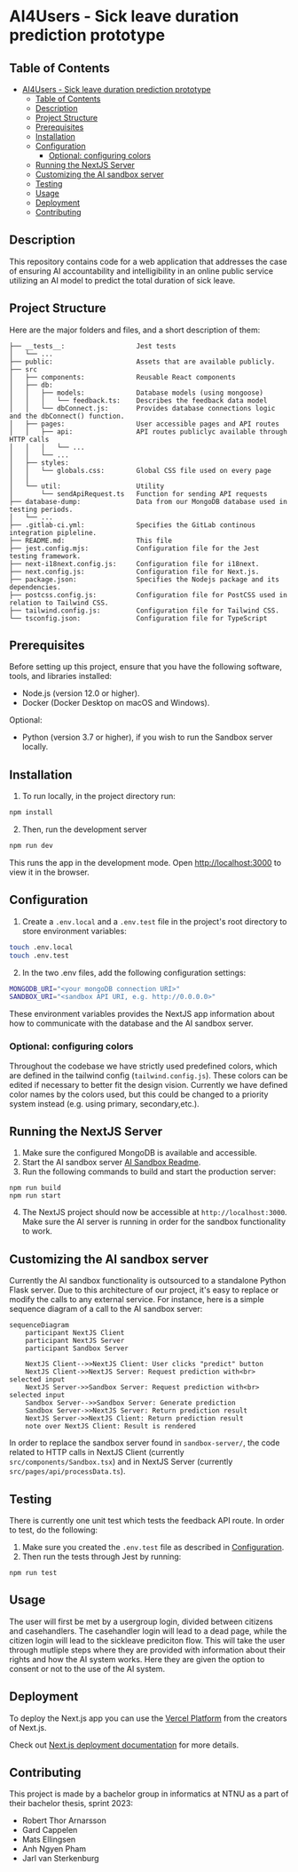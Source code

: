 # AI4Users - Sick leave duration prediction prototype

## Table of Contents

-   [AI4Users - Sick leave duration prediction prototype](#ai4users---sick-leave-duration-prediction-prototype)
    -   [Table of Contents](#table-of-contents)
    -   [Description](#description)
    -   [Project Structure](#project-structure)
    -   [Prerequisites](#prerequisites)
    -   [Installation](#installation)
    -   [Configuration](#configuration)
        -   [Optional: configuring colors](#optional-configuring-colors)
    -   [Running the NextJS Server](#running-the-nextjs-server)
    -   [Customizing the AI sandbox server](#customizing-the-ai-sandbox-server)
    -   [Testing](#testing)
    -   [Usage](#usage)
    -   [Deployment](#deployment)
    -   [Contributing](#contributing)

## Description

This repository contains code for a web application that addresses the case of ensuring AI accountability and intelligibility in an online public service utilizing an AI model to predict the total duration of sick leave.

## Project Structure

Here are the major folders and files, and a short description of them:

```
├── __tests__:                  Jest tests
│   └── ...
├── public:                     Assets that are available publicly.
├── src
│   ├── components:             Reusable React components
│   ├── db:
│   │   ├── models:             Database models (using mongoose)
│   │   │   └── feedback.ts:    Describes the feedback data model
│   │   └── dbConnect.js:       Provides database connections logic and the dbConnect() function.
│   ├── pages:                  User accessible pages and API routes
│   │   ├── api:                API routes publiclyc available through HTTP calls
│   │   │   └── ...
│   │   └── ...
│   ├── styles:
│   │   └── globals.css:        Global CSS file used on every page
│   │
│   └── util:                   Utility
│       └── sendApiRequest.ts   Function for sending API requests
├── database-dump:              Data from our MongoDB database used in testing periods.
│   └── ...
├── .gitlab-ci.yml:             Specifies the GitLab continous integration pipleline.
├── README.md:                  This file
├── jest.config.mjs:            Configuration file for the Jest testing framework.
├── next-i18next.config.js:     Configuration file for i18next.
├── next.config.js:             Configuration file for Next.js.
├── package.json:               Specifies the Nodejs package and its dependencies.
├── postcss.config.js:          Configuration file for PostCSS used in relation to Tailwind CSS.
├── tailwind.config.js:         Configuration file for Tailwind CSS.
└── tsconfig.json:              Configuration file for TypeScript
```

## Prerequisites

Before setting up this project, ensure that you have the following software, tools, and libraries installed:

-   Node.js (version 12.0 or higher).
-   Docker (Docker Desktop on macOS and Windows).

Optional:

-   Python (version 3.7 or higher), if you wish to run the Sandbox server locally.

## Installation

1. To run locally, in the project directory run:

```bash
npm install
```

2. Then, run the development server

```bash
npm run dev
```

This runs the app in the development mode. Open [http://localhost:3000](http://localhost:3000) to view it in the browser.

## Configuration

1. Create a `.env.local` and a `.env.test` file in the project's root directory to store environment variables:

```bash
touch .env.local
touch .env.test
```

2. In the two .env files, add the following configuration settings:

```bash
MONGODB_URI="<your mongoDB connection URI>"
SANDBOX_URI="<sandbox API URI, e.g. http://0.0.0.0>"
```

These environment variables provides the NextJS app information about how to communicate with the database and the AI sandbox server.

### Optional: configuring colors

Throughout the codebase we have strictly used predefined colors, which are defined in the tailwind config (`tailwind.config.js`). These colors can be edited if necessary to better fit the design vision. Currently we have defined color names by the colors used, but this could be changed to a priority system instead (e.g. using primary, secondary,etc.).

## Running the NextJS Server

1. Make sure the configured MongoDB is available and accessible.
2. Start the AI sandbox server [AI Sandbox Readme](sandbox-server/README.md).
3. Run the following commands to build and start the production server:

```
npm run build
npm run start
```

4. The NextJS project should now be accessible at `http://localhost:3000`. Make sure the AI server is running in order for the sandbox functionality to work.

## Customizing the AI sandbox server

Currently the AI sandbox functionality is outsourced to a standalone Python Flask server. Due to this architecture of our project, it's easy to replace or modify the calls to any external service. For instance, here is a simple sequence diagram of a call to the AI sandbox server:

```mermaid
sequenceDiagram
    participant NextJS Client
    participant NextJS Server
    participant Sandbox Server

    NextJS Client-->>NextJS Client: User clicks "predict" button
    NextJS Client->>NextJS Server: Request prediction with<br> selected input
    NextJS Server->>Sandbox Server: Request prediction with<br> selected input
    Sandbox Server-->>Sandbox Server: Generate prediction
    Sandbox Server->>NextJS Server: Return prediction result
    NextJS Server->>NextJS Client: Return prediction result
    note over NextJS Client: Result is rendered
```

In order to replace the sandbox server found in `sandbox-server/`, the code related to HTTP calls in NextJS Client (currently `src/components/Sandbox.tsx`) and in NextJS Server (currently `src/pages/api/processData.ts`).

## Testing

There is currently one unit test which tests the feedback API route. In order to test, do the following:

1. Make sure you created the `.env.test` file as described in [Configuration](#configuration).
2. Then run the tests through Jest by running:

```
npm run test
```

## Usage

The user will first be met by a usergroup login, divided between citizens and casehandlers. The casehandler login will lead to a dead page, while the citizen login will lead to the sickleave prediciton flow. This will take the user through mutliple steps where they are provided with information about their rights and how the AI system works. Here they are given the option to consent or not to the use of the AI system.

## Deployment

To deploy the Next.js app you can use the [Vercel Platform](https://vercel.com/new?utm_medium=default-template&filter=next.js&utm_source=create-next-app&utm_campaign=create-next-app-readme) from the creators of Next.js.

Check out [Next.js deployment documentation](https://nextjs.org/docs/deployment) for more details.

## Contributing

This project is made by a bachelor group in informatics at NTNU as a part of their bachelor thesis, sprint 2023:

-   Robert Thor Arnarsson
-   Gard Cappelen
-   Mats Ellingsen
-   Anh Ngyen Pham
-   Jarl van Sterkenburg
